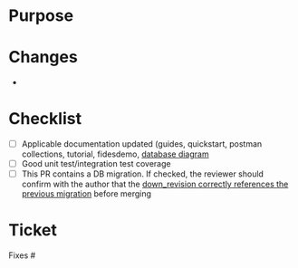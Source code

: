 
# Purpose

# Changes

-
# Checklist

- [ ] Applicable documentation updated (guides, quickstart, postman collections, tutorial, fidesdemo, [database diagram](https://github.com/ethyca/fidesops/blob/main/docs/fidesops/docs/development/update_erd_diagram.md)
- [ ] Good unit test/integration test coverage
- [ ] This PR contains a DB migration. If checked, the reviewer should confirm with the author that the [down_revision correctly references the previous migration](https://ethyca.github.io/fidesops/development/contributing_details/#alembic-migrations) before merging

# Ticket

Fixes #
 
